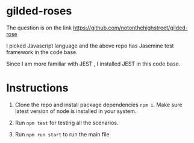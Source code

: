 # gilded-roses

The question is on the link https://github.com/notonthehighstreet/gilded-rose

I picked Javascript language and the above repo has Jasemine test framework in the code base.

Since I am more familiar with JEST , I installed JEST in this code base.

# Instructions

1. Clone the repo and install package dependencies `npm i`. Make sure latest version of node is installed in your system.

2. Run `npm test` for testing all the scenarios.

3. Run `npm run start` to run the main file 
